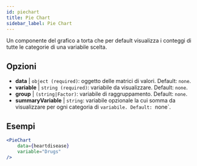 ```yaml
---
id: piechart
title: Pie Chart
sidebar_label: Pie Chart
---
```


Un componente del grafico a torta che per default visualizza i conteggi di tutte le categorie di una variabile scelta.

## Opzioni

* __data__ | `object (required)`: oggetto delle matrici di valori. Default: `none`.
* __variable__ | `string (required)`: variabile da visualizzare. Default: `none`.
* __group__ | `(string|Factor)`: variabile di raggruppamento. Default: `none`.
* __summaryVariable__ | `string`: variabile opzionale la cui somma da visualizzare per ogni categoria di `variabile. Default: `none`.


## Esempi

```jsx live
<PieChart 
    data={heartdisease} 
    variable="Drugs"
/>
```

